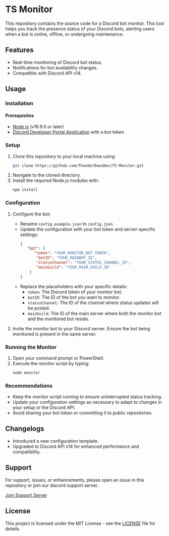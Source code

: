 # TS Monitor

This repository contains the source code for a Discord bot monitor. This tool helps you track the presence status of your Discord bots, alerting users when a bot is online, offline, or undergoing maintenance.

## Features

- Real-time monitoring of Discord bot status.
- Notifications for bot availability changes.
- Compatible with Discord API v14.

## Usage

### Installation

#### Prerequisites
- [Node.js](https://nodejs.org/) (v16.9.0 or later)
- [Discord Developer Portal Application](https://discord.com/developers/applications) with a bot token

### Setup
1. Clone this repository to your local machine using:
   ```bash
   git clone https://github.com/ThunderDoesDev/TS-Monitor.git
   ```
2. Navigate to the cloned directory.
3. Install the required Node.js modules with:
   ```bash
   npm install
   ```

### Configuration

1. Configure the bot:
   - Rename `config.example.json` to `config.json`.
   - Update the configuration with your bot token and server-specific settings:
     ```json
     {
        "bpt": {
           "token": "YOUR_MONITOR_BOT_TOKEN",
            "botID": "YOUR_MAINBOT_ID",
            "statusChannel": "YOUR_STATUS_CHANNEL_ID",
            "mainGuild": "YOUR_MAIN_GUILD_ID"
         }
     }
     ```
   - Replace the placeholders with your specific details:
     - `token`: The Discord token of your monitor bot.
     - `botID`: The ID of the bot you want to monitor.
     - `statusChannel`: The ID of the channel where status updates will be posted.
     - `mainGuild`: The ID of the main server where both the monitor bot and the monitored bot reside.

2. Invite the monitor bot to your Discord server. Ensure the bot being monitored is present in the same server.

### Running the Monitor

1. Open your command prompt or PowerShell.
2. Execute the monitor script by typing:
   ```bash
   node monitor
   ```

### Recommendations

- Keep the monitor script running to ensure uninterrupted status tracking.
- Update your configuration settings as necessary to adapt to changes in your setup or the Discord API.
- Avoid sharing your bot token or committing it to public repositories.

## Changelogs

- Introduced a new configuration template.
- Upgraded to Discord API v14 for enhanced performance and compatibility.

## Support

For support, issues, or enhancements, please open an issue in this repository or join our discord support server.

[Join Support Server](https://discord.gg/thunderdoesdev)

## License

This project is licensed under the MIT License - see the [LICENSE](LICENSE) file for details.
